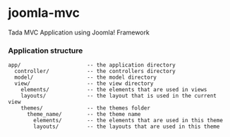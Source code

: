joomla-mvc
==========

Tada MVC Application using Joomla! Framework

### Application structure
    app/                     -- the application directory
      controller/            -- the controllers directory
      model/                 -- the model directory
      view/                  -- the view directory
        elements/            -- the elements that are used in views
        layouts/             -- the layout that is used in the current view
        themes/              -- the themes folder
          theme_name/        -- the theme name
            elements/        -- the elements that are used in this theme
            layouts/         -- the layouts that are used in this theme